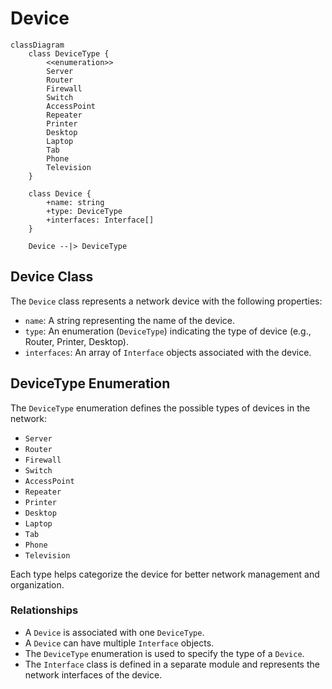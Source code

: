 # Device

```mermaid
classDiagram
    class DeviceType {
        <<enumeration>>
        Server
        Router
        Firewall
        Switch
        AccessPoint
        Repeater
        Printer
        Desktop
        Laptop
        Tab
        Phone
        Television
    }

    class Device {
        +name: string
        +type: DeviceType
        +interfaces: Interface[]
    }

    Device --|> DeviceType
```

## Device Class

The `Device` class represents a network device with the following properties:

- `name`: A string representing the name of the device.
- `type`: An enumeration (`DeviceType`) indicating the type of device (e.g., Router, Printer, Desktop).
- `interfaces`: An array of `Interface` objects associated with the device.

## DeviceType Enumeration

The `DeviceType` enumeration defines the possible types of devices in the network:

- `Server`
- `Router`
- `Firewall`
- `Switch`
- `AccessPoint`
- `Repeater`
- `Printer`
- `Desktop`
- `Laptop`
- `Tab`
- `Phone`
- `Television`

Each type helps categorize the device for better network management and organization.

### Relationships

- A `Device` is associated with one `DeviceType`.
- A `Device` can have multiple `Interface` objects.
- The `DeviceType` enumeration is used to specify the type of a `Device`.
- The `Interface` class is defined in a separate module and represents the network interfaces of the device.
